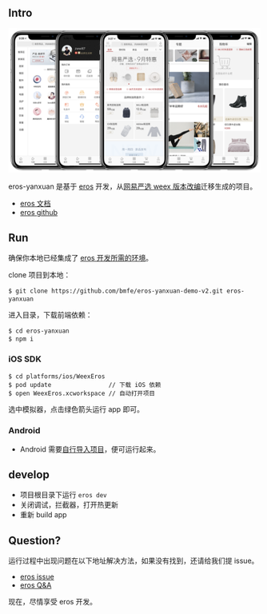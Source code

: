 ## Intro
![图片](https://raw.githubusercontent.com/zwwill/yanxuan-weex-demo/master/banner.png)

eros-yanxuan 是基于 [eros](https://bmfe.github.io/eros-docs/) 开发，从[网易严选 weex 版本改编](https://github.com/zwwill/yanxuan-weex-demo)迁移生成的项目。

- [eros 文档](https://bmfe.github.io/eros-docs/#/)
- [eros github](https://github.com/bmfe/eros-template)
## Run
确保你本地已经集成了 [eros 开发所需的环境](https://bmfe.github.io/eros-docs/#/zh-cn/base_env)。

clone 项目到本地：
```
$ git clone https://github.com/bmfe/eros-yanxuan-demo-v2.git eros-yanxuan
```

进入目录，下载前端依赖：
```
$ cd eros-yanxuan
$ npm i
```

### iOS SDK
```
$ cd platforms/ios/WeexEros
$ pod update                // 下载 iOS 依赖
$ open WeexEros.xcworkspace // 自动打开项目
```
选中模拟器，点击绿色箭头运行 app 即可。

### Android 

- Android 需要[自行导入项目](https://bmfe.github.io/eros-docs/#/zh-cn/base_init?id=android-%E5%AF%BC%E5%85%A5%E5%B7%A5%E7%A8%8B)，便可运行起来。

## develop
- 项目根目录下运行 `eros dev`
- 关闭调试，拦截器，打开热更新
- 重新 build app

## Question?
运行过程中出现问题在以下地址解决方法，如果没有找到，还请给我们提 issue。

- [eros issue](https://github.com/bmfe/eros-template/issues)
- [eros Q&A](https://bmfe.github.io/eros-docs/#/zh-cn/QA)

现在，尽情享受 eros 开发。
